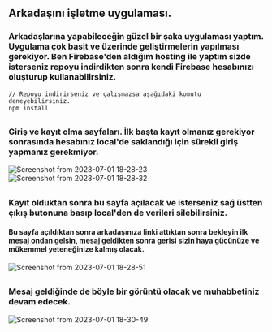 ## Arkadaşını işletme uygulaması.
###  Arkadaşlarına yapabileceğin güzel bir şaka uygulaması yaptım. Uygulama çok basit ve üzerinde geliştirmelerin yapılması gerekiyor. Ben Firebase'den aldığım hosting ile yaptım sizde isterseniz repoyu indirdikten sonra kendi Firebase hesabınızı oluşturup kullanabilirsiniz.
```
// Repoyu indirirseniz ve çalışmazsa aşağıdaki komutu deneyebilirsiniz.
npm install
```

##

### Giriş ve kayıt olma sayfaları. İlk başta kayıt olmanız gerekiyor sonrasında hesabınız local'de saklandığı için sürekli giriş yapmanız gerekmiyor.
![Screenshot from 2023-07-01 18-28-23](https://github.com/NapolyonNereli/Joke-App/assets/113799443/13d79fe3-ab14-43de-8a31-5a63fba31e57)
![Screenshot from 2023-07-01 18-28-32](https://github.com/NapolyonNereli/Joke-App/assets/113799443/0fbe80d4-5ca3-4966-be81-2fd3e7cf0327)
##
### Kayıt olduktan sonra bu sayfa açılacak ve isterseniz sağ üstten çıkış butonuna basıp local'den de verileri silebilirsiniz.
#### Bu sayfa açıldıktan sonra arkadaşınıza linki attıktan sonra bekleyin ilk mesaj ondan gelsin, mesaj geldikten sonra gerisi sizin haya gücünüze ve mükemmel yeteneğinize kalmış olacak.
![Screenshot from 2023-07-01 18-28-51](https://github.com/NapolyonNereli/Joke-App/assets/113799443/e061e643-9f4e-40f0-9b3a-645e7f06719b)
##
### Mesaj geldiğinde de böyle bir görüntü olacak ve muhabbetiniz devam edecek.
![Screenshot from 2023-07-01 18-30-49](https://github.com/NapolyonNereli/Joke-App/assets/113799443/20816342-84e3-4715-b8f4-f7af75cdf86b)
##


